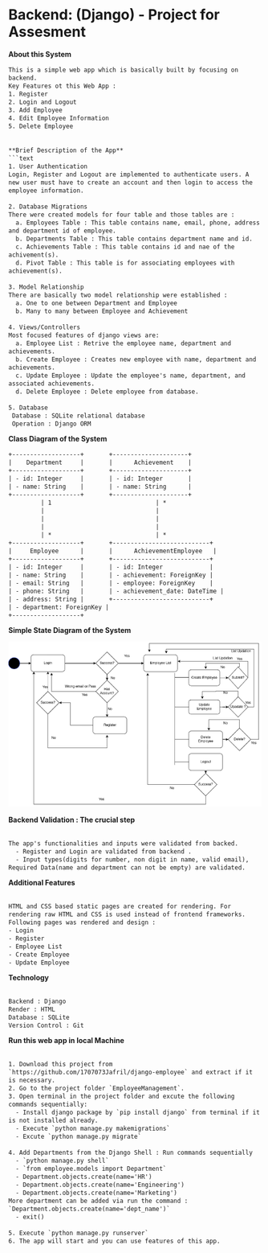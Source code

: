 # Backend: (Django) - Project for Assesment

**About this System**
```text
This is a simple web app which is basically built by focusing on backend.
Key Features ot this Web App :
1. Register
2. Login and Logout
3. Add Employee
4. Edit Employee Information
5. Delete Employee


**Brief Description of the App**
```text
1. User Authentication
Login, Register and Logout are implemented to authenticate users. A new user must have to create an account and then login to access the employee information.

2. Database Migrations  
There were created models for four table and those tables are :
  a. Employees Table : This table contains name, email, phone, address and department id of employee.
  b. Departments Table : This table contains department name and id.
  c. Achievements Table : This table contains id and nae of the achivement(s).
  d. Pivot Table : This table is for associating employees with achievement(s).

3. Model Relationship
There are basically two model relationship were established : 
  a. One to one between Department and Employee
  b. Many to many between Employee and Achievement

4. Views/Controllers
Most focused features of django views are:
  a. Employee List : Retrive the employee name, department and achievements.
  b. Create Employee : Creates new employee with name, department and achievements.
  c. Update Employee : Update the employee's name, department, and associated achievements.
  d. Delete Employee : Delete employee from database.

5. Database
 Database : SQLite relational database
 Operation : Django ORM 
```

**Class Diagram of the System**
```plaintext
+-------------------+       +---------------------+
|    Department     |       |      Achievement    |
+-------------------+       +---------------------+
| - id: Integer     |       | - id: Integer       |
| - name: String    |       | - name: String      |
+-------------------+       +---------------------+
         | 1                             | *
         |                               |
         |                               |
         |                               |
         | *                             | *
+-------------------+       +---------------------------+
|     Employee      |       |      AchievementEmployee   |
+-------------------+       +---------------------------+
| - id: Integer     |       | - id: Integer             |
| - name: String    |       | - achievement: ForeignKey |
| - email: String   |       | - employee: ForeignKey    |
| - phone: String   |       | - achievement_date: DateTime |
| - address: String |       +---------------------------+
| - department: ForeignKey |
+-------------------+
```
**Simple State Diagram of the System**

![django](django.png)


**Backend Validation : The crucial step**
```text

The app's functionalities and inputs were validated from backed.
  - Register and Login are validated from backend .
  - Input types(digits for number, non digit in name, valid email), Required Data(name and department can not be empty) are validated.
```

**Additional Features**
```text

HTML and CSS based static pages are created for rendering. For rendering raw HTML and CSS is used instead of frontend frameworks.
Following pages was rendered and design :
- Login
- Register
- Employee List
- Create Employee
- Update Employee
```

**Technology**
```text

Backend : Django
Render : HTML
Database : SQLite
Version Control : Git
```

**Run this web app in local Machine**
```text

1. Download this project from `https://github.com/1707073Jafril/django-employee` and extract if it is necessary.
2. Go to the project folder `EmployeeManagement`.
3. Open terminal in the project folder and excute the following commands sequentially:
  - Install django package by `pip install django` from terminal if it is not installed already.
  - Execute `python manage.py makemigrations`
  - Excute `python manage.py migrate`
  
4. Add Departments from the Django Shell : Run commands sequentially 
  - `python manage.py shell`
  - `from employee.models import Department`
  - Department.objects.create(name='HR')
  - Department.objects.create(name='Engineering')
  - Department.objects.create(name='Marketing')
More department can be added via run the command : `Department.objects.create(name='dept_name')`
  - exit()

5. Execute `python manage.py runserver`
6. The app will start and you can use features of this app.
```
